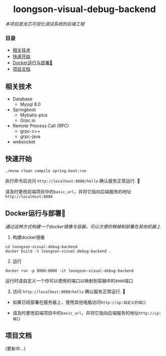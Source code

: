 <h1 align="center">loongson-visual-debug-backend</h1>

<em>
本项目是龙芯可视化调试系统的后端工程
</em>

### 目录
- [相关技术](#相关技术)
- [快速开始](#快速开始)
- [Docker运行与部署🐳](#docker运行与部署)
- [项目文档](#项目文档)


## 相关技术

- Database
    - Mysql 8.0
- Springboot
    - Mybatis-plus
    - Grpc.io
- Remote Process Call (RPC)
    - grpc-c++
    - grpc-java
- websocket

## 快速开始
```shell
./mvnw clean compile spring-boot:run
```
执行命令后访问 `http://localhost:8080/hello` 确认服务正常运行. 🙏

请及时更改前端项目中的`basic_url`，并将它指向后端服务的地址`http://localhost:8080`


## Docker运行与部署🐳
<em>通过这种方式构建一个docker镜像与容器，可以方便的移植和部署在其他机器上</em>
1. 构建docker镜像

```shell
cd loongson-visual-debug-backend
docker build -t loongson-visual-debug-backend .
```

2. 运行
```shell
docker run -p 8000:8000 -it loongson-visual-debug-backend
```
运行时请自定义一个你可以使用的端口以映射到容器中的`8080`端口

3. 访问 `http://localhost:8080/hello` 确认服务正常运行. 🙏
   
- 如果已经部署在服务器上，使用其他电脑访问`http://ip:自定义的端口`


- 请及时更改前端项目中的`basic_url`，并将它指向后端服务的地址`http://ip:端口`

## 项目文档
(更新中...)